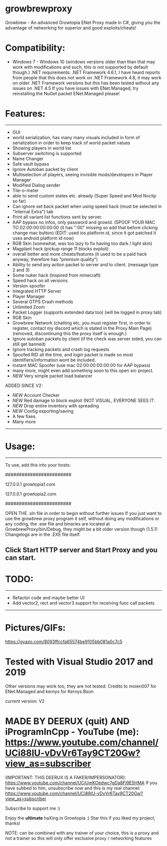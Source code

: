 # growbrewproxy
Growbrew - An advanced Growtopia ENet Proxy made in C#, giving you the advantage of networking for superior and good exploits/cheats!

# Compatibility:
- Windows 7 - Windows 10 (windows versions older than than that may work with modifications and such, this is not supported by default though.)
.NET requirements: .NET Framework 4.6.1, I have heard reports from people that this does not work on .NET Framework 4.8, it may work on older .NET Framework versions but this has been tested without any issues on .NET 4.5
If you have issues with ENet.Managed, try reinstalling the NuGet packet ENet.Managed please!

# Features:
---------------------------------------------------------------
- GUI
- world serialization, has many many visuals included in form of serialization in order to keep track of world packet values
- Showing players in world list
- Subserver switching is supported
- Name Changer
- Safe vault bypass
- Ignore Autoban packet by client
- Multiselection of players, seeing invisible mods/developers in Player Manager
- Modified Dialog sender
- Tile-o-meter
- able to send custom states etc. already (Super Speed and Mod Noclip so far)
- Can ignore set back packet when using speed hack (must be selected in "Internal Extra") tab
- Print all variant list functions sent by server.
- AAP bypass no infos, only password and growid. (SPOOF YOUR MAC TO 02:00:00:00:00:00 (it has ":00" missing so add that before clicking change mac button) (EDIT: used ios platform id, since it got patched it uses android platform id now)
- RGB Skin (somewhat, was too lazy to fix having too dark / light skin)
- Magplant hack (pickup range 11 blocks exploit)
- overall better and more cheats/features (it used to be a paid hack anyway, therefore has "premium quality")
- Ability to send any action packet to server and to client. (message type 2 and 3)
- Some nuker hack (inspired from minecraft)
- Speed hack on all versions
- Version spoofer
- Integrated HTTP Server
- Player Manager
- Several GTPS Crash methods
- Unlimited Zoom
- Packet Logger (supports extended data too) (will be logged in proxy tab)
- RGB Skin
- Growbrew Network (chatting etc, you must register first, in order to register, contact my discord which is stated in the Proxy Main Page) (removed, discontinuing this the proxy itself is enough.)
- Ignore autoban packets by client (if the check was server sided, you can still get banned)
- Ignore tracking packets and crash log requests
- Spoofed RID all the time, and login packet is made so most identifiers/information wont be included.
- Instant MAC Spoofer (use mac 02:00:00:00:00:00 for AAP bypass)
- many more, might even add something soon to this open src project.
- *NEW* Very simple packet load balancer

ADDED SINCE V2:
- *NEW* Account Checker
- *NEW* Red damage to block exploit (NOT VISUAL, EVERYONE SEES IT: 
- *NEW* Drop entire inventory with spreading
- *NEW* Config exporting/saving
- A few fixes.
- Many more
---------------------------------------------------------------


# Usage:
---------------------------------------------------------------
To use, add this into your hosts:

########################

127.0.0.1 growtopia1.com

127.0.0.1 growtopia2.com

########################

OPEN THE .sln file in order to begin without further issues
If you just want to use the growbrew proxy program it self, without doing any modifications or any coding,
the .exe file and binaries are located at GrowbrewProxy/bin/Debug, they might be a bit older version though (1.5.1) Changelogs are in the .EXE file itself.

Click Start HTTP server and Start Proxy and you can start.
---------------------------------------------------------------

# TODO:
---------------------------------------------------------------
- Refactor code and maybe better UI
- Add vector2, rect and vector3 support for receiving func call packets
---------------------------------------------------------------

# Pictures/GIFs:
https://gyazo.com/8093ffccfa65574be9105bb081a0c7c5

# Tested with Visual Studio 2017 and 2019

Other versions may work too, they are not tested. Credits to moien007 for ENet.Managed and kernys for Kernys.Bson


current version: V2
# MADE BY DEERUX (quit) AND iProgramInCpp - YouTube (me): https://www.youtube.com/channel/UCi88IU-vDvVr6Tay9CT20Gw?view_as=subscriber

(IMPORTANT: THIS DEERUX IS A FAKER/IMPERSONATOR): https://www.youtube.com/channel/UCjUmKOedwc7gDa8Fl9E5HMA If you have subbed to him, unsubscribe now and this is my real channel: https://www.youtube.com/channel/UCi88IU-vDvVr6Tay9CT20Gw?view_as=subscriber

Subscribe to support me :)

Enjoy the **ultimate** haXing in Growtopia :) Star this if you liked my project, thanks!

NOTE: can be combined with any trainer of your choice, this is a proxy and not a trainer so this will only offer exclusive proxy / networking features

